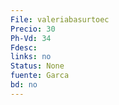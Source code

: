 ```yaml
---
File: valeriabasurtoec
Precio: 30
Ph-Vd: 34
Fdesc: 
links: no
Status: None
fuente: Garca
bd: no
---
```

